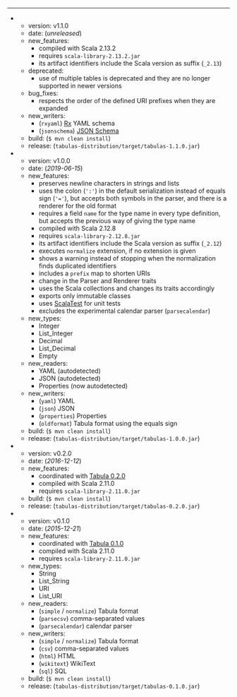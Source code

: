 ---
- - version: v1.1.0
  - date: (*unreleased*)
  - new_features:
    - compiled with Scala 2.13.2
    - requires `scala-library-2.13.2.jar`
    - its artifact identifiers include the Scala version as suffix (`_2.13`)
  - deprecated:
    - use of multiple tables is deprecated and they are no longer supported in newer
      versions
  - bug_fixes:
    - respects the order of the defined URI prefixes when they are expanded
  - new_writers:
    - (`rxyaml`) [Rx](http://rx.codesimply.com/) YAML schema
    - (`jsonschema`) [JSON Schema](https://json-schema.org/)
  - build: (`$ mvn clean install`)
  - release: (`tabulas-distribution/target/tabulas-1.1.0.jar`)

- - version: v1.0.0
  - date: (*2019-06-15*)
  - new_features:
    - preserves newline characters in strings and lists
    - uses the colon (`':'`) in the default serialization instead of equals sign (`'='`),
      but accepts both symbols in the parser, and there is a renderer for the old
      format
    - requires a field `name` for the type name in every type definition, but accepts
      the previous way of giving the type name
    - compiled with Scala 2.12.8
    - requires `scala-library-2.12.8.jar`
    - its artifact identifiers include the Scala version as suffix (`_2.12`)
    - executes `normalize` extension, if no extension is given
    - shows a warning instead of stopping when the normalization finds duplicated
      identifiers
    - includes a `prefix` map to shorten URIs
    - change in the Parser and Renderer traits
    - uses the Scala collections and changes its traits accordingly
    - exports only immutable classes
    - uses [ScalaTest](http://www.scalatest.org) for unit tests
    - excludes the experimental calendar parser (`parsecalendar`)
  - new_types:
    - Integer
    - List_Integer
    - Decimal
    - List_Decimal
    - Empty
  - new_readers:
    - YAML (autodetected)
    - JSON (autodetected)
    - Properties (now autodetected)
  - new_writers:
    - (`yaml`) YAML
    - (`json`) JSON
    - (`properties`) Properties
    - (`oldformat`) Tabula format using the equals sign
  - build: (`$ mvn clean install`)
  - release: (`tabulas-distribution/target/tabulas-1.0.0.jar`)

- - version: v0.2.0
  - date: (*2016-12-12*)
  - new_features:
    - coordinated with [Tabula 0.2.0](https://github.com/julianmendez/tabula)
    - compiled with Scala 2.11.0
    - requires `scala-library-2.11.0.jar`
  - build: (`$ mvn clean install`)
  - release: (`tabulas-distribution/target/tabulas-0.2.0.jar`)

- - version: v0.1.0
  - date: (*2015-12-21*)
  - new_features:
    - coordinated with [Tabula 0.1.0](https://github.com/julianmendez/tabula)
    - compiled with Scala 2.11.0
    - requires `scala-library-2.11.0.jar`
  - new_types:
    - String
    - List_String
    - URI
    - List_URI
  - new_readers:
    - (`simple` / `normalize`) Tabula format
    - (`parsecsv`) comma-separated values
    - (`parsecalendar`) calendar parser
  - new_writers:
    - (`simple` / `normalize`) Tabula format
    - (`csv`) comma-separated values
    - (`html`) HTML
    - (`wikitext`) WikiText
    - (`sql`) SQL
  - build: (`$ mvn clean install`)
  - release: (`tabulas-distribution/target/tabulas-0.1.0.jar`)


